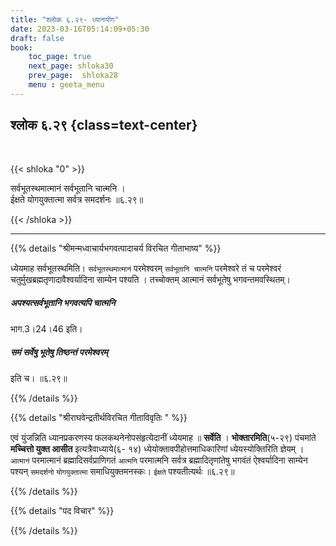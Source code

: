 ```yaml
---
title: "श्लोक ६.२९- ध्यानयोग"
date: 2023-03-16T05:14:09+05:30
draft: false
book:
    toc_page: true
    next_page: shloka30
    prev_page:  shloka28
    menu : geeta_menu
---
```




## श्लोक ६.२९ {class=text-center}

<br/>

{{< shloka  "0"  >}}

सर्वभूतस्थमात्मानं सर्वभूतानि चात्मनि ।  
ईक्षते योगयुक्तात्मा सर्वत्र समदर्शनः ॥६.२९॥
 

{{< /shloka >}}

---


{{% details "श्रीमन्मध्वाचार्यभगवत्पादाचर्य विरचित  गीताभाष्य" %}}

ध्येयमाह सर्वभूतस्थमिति। `सर्वभूतस्थमात्मानं` परमेश्वरम् `सर्वभूतानि चात्मनि` 
परमेश्वरे तं च परमेश्वरं चतुर्मुखब्रह्मतृणादावैश्वर्यादिना साम्येन पश्यति । 
तच्चोक्तम् आत्मानं सर्वभूतेषु भगवन्तमवस्थितम्। 
##### अपश्यत्सर्वभूतानि भगवत्यपि चात्मनि 
भाग.3।24।46 इति। 
##### समं सर्वेषु भूतेषु तिष्ठन्तं परमेश्वरम् 
इति च। ॥६.२९॥

{{% /details %}}



{{% details "श्रीराघवेन्द्रतीर्थविरचित गीताविवृतिः " %}}

एवं युंजन्निति ध्यानप्रकरणस्य फलकथनेनोपसंहृत्येदानीं ध्येयमाह
॥ **सर्वेति** । **भोक्तारमिति**(५-२९) पंचमांते 
**मच्चित्तो युक्त आसीत** इत्यत्रैवाध्याये(६- १४) ध्येयोक्तावपीहोत्तमाधिकारिणां 
ध्येयस्योक्तिरिति ज्ञेयम्‌ ।   
`आत्मानं` परमात्मानं ब्रह्मादिसर्वप्राणिगतं `आत्मनि` परमात्मनि सर्वत्र
ब्रह्मादितृणांतेषु भगवंतं ऐश्वर्यादिना साम्येन पश्यन् `समदर्शनो` 
`योगयुक्तात्मा` समाधियुक्तमनस्कः। `ईक्षते` पश्यतीत्यर्थः ॥६.२९॥

{{% /details %}}



{{% details "पद विचार" %}}


{{% /details %}}
